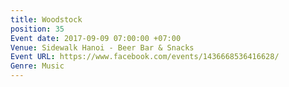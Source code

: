 ```yaml
---
title: Woodstock
position: 35
Event date: 2017-09-09 07:00:00 +07:00
Venue: Sidewalk Hanoi - Beer Bar & Snacks
Event URL: https://www.facebook.com/events/1436668536416628/
Genre: Music
---
```


